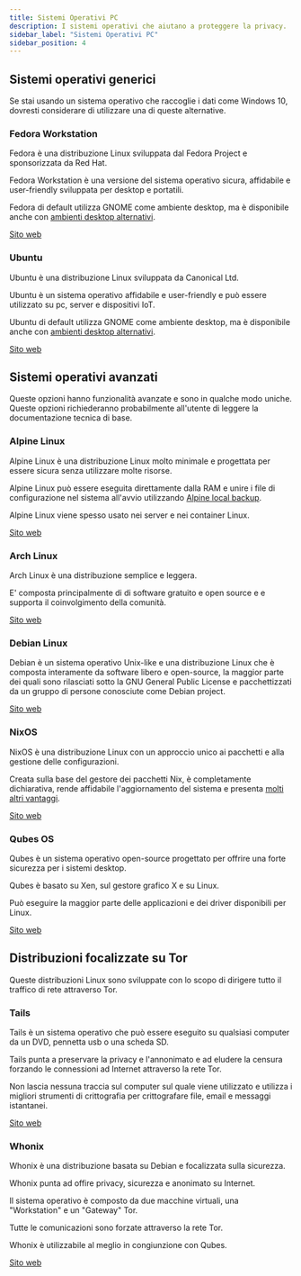```yaml
---
title: Sistemi Operativi PC
description: I sistemi operativi che aiutano a proteggere la privacy.
sidebar_label: "Sistemi Operativi PC"
sidebar_position: 4
---
```


## Sistemi operativi generici

Se stai usando un sistema operativo che raccoglie i dati come Windows 10, dovresti considerare di utilizzare una di queste alternative.

### Fedora Workstation

Fedora è una distribuzione Linux sviluppata dal Fedora Project e sponsorizzata da Red Hat.

Fedora Workstation è una versione del sistema operativo sicura, affidabile e user-friendly sviluppata per desktop e portatili. 

Fedora di default utilizza GNOME come ambiente desktop, ma è disponibile anche con <a href="https://spins.fedoraproject.org/" target="_blank">ambienti desktop alternativi</a>.

<a href="https://getfedora.org/" target="_blank">Sito web</a>

### Ubuntu

Ubuntu è una distribuzione Linux sviluppata da Canonical Ltd.

Ubuntu è un sistema operativo affidabile e user-friendly e può essere utilizzato su pc, server e dispositivi IoT.

Ubuntu di default utilizza GNOME come ambiente desktop, ma è disponibile anche con <a href="https://ubuntu.com/download/flavours" target="_blank">ambienti desktop alternativi</a>.

<a href="https://ubuntu.com/" target="_blank">Sito web</a>


## Sistemi operativi avanzati

Queste opzioni hanno funzionalità avanzate e sono in qualche modo uniche. Queste opzioni richiederanno probabilmente all'utente di leggere la documentazione tecnica di base.

### Alpine Linux

Alpine Linux è una distribuzione Linux molto minimale e progettata per essere sicura senza utilizzare molte risorse.

Alpine Linux può essere eseguita direttamente dalla RAM e unire i file di configurazione nel sistema all'avvio utilizzando <a href="https://wiki.alpinelinux.org/wiki/Alpine_local_backup" target="_blank">Alpine local backup</a>.

Alpine Linux viene spesso usato nei server e nei container Linux.

<a href="https://alpinelinux.org/" target="_blank">Sito web</a>

### Arch Linux

Arch Linux è una distribuzione semplice e leggera. 

E' composta principalmente di di software gratuito e open source e e supporta il coinvolgimento della comunità.

<a href="https://www.archlinux.org/" target="_blank">Sito web</a>

### Debian Linux

Debian è un sistema operativo Unix-like e una distribuzione Linux che è composta interamente da software libero e open-source, la maggior parte dei quali sono rilasciati sotto la GNU General Public License e pacchettizzati da un gruppo di persone conosciute come Debian project.

<a href="https://www.debian.org/" target="_blank">Sito web</a>

### NixOS

NixOS è una distribuzione Linux con un approccio unico ai pacchetti e alla gestione delle configurazioni.

Creata sulla base del gestore dei pacchetti Nix, è completamente dichiarativa, rende affidabile l'aggiornamento del sistema e presenta <a href="https://nixos.org/features.html" target="_blank">molti altri vantaggi</a>.

<a href="https://nixos.org/" target="_blank">Sito web</a>

### Qubes OS

Qubes è un sistema operativo open-source progettato per offrire una forte sicurezza per i sistemi desktop.

Qubes è basato su Xen, sul gestore grafico X e su Linux.

Può eseguire la maggior parte delle applicazioni e dei driver disponibili per Linux.

<a href="https://www.qubes-os.org/" target="_blank">Sito web</a>


## Distribuzioni focalizzate su Tor

Queste distribuzioni Linux sono sviluppate con lo scopo di dirigere tutto il traffico di rete attraverso Tor.

### Tails

Tails è un sistema operativo che può essere eseguito su qualsiasi computer da un DVD, pennetta usb o una scheda SD.

Tails punta a preservare la privacy e l'annonimato e ad eludere la censura forzando le connessioni ad Internet attraverso la rete Tor.

Non lascia nessuna traccia sul computer sul quale viene utilizzato e utilizza i migliori strumenti di crittografia per crittografare file, email e messaggi istantanei.

<a href="https://tails.boum.org/" target="_blank">Sito web</a>

### Whonix

Whonix è una distribuzione basata su Debian e focalizzata sulla sicurezza.

Whonix punta ad offire privacy, sicurezza e anonimato su Internet.

Il sistema operativo è composto da due macchine virtuali, una "Workstation" e un "Gateway" Tor.

Tutte le comunicazioni sono forzate attraverso la rete Tor.

Whonix è utilizzabile al meglio in congiunzione con Qubes.

<a href="https://www.whonix.org/" target="_blank">Sito web</a>







